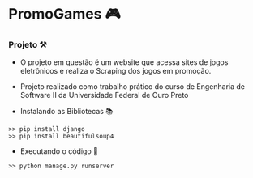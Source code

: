# PromoGames 🎮

### Projeto ⚒️
- O projeto em questão é um website que acessa sites de jogos eletrônicos e realiza o Scraping dos jogos em promoção.
- Projeto realizado como trabalho prático do curso de Engenharia de Software II da Universidade Federal de Ouro Preto 

- Instalando as Bibliotecas 📚

```
>> pip install django
>> pip install beautifulsoup4
```

- Executando o código 🚀
```
>> python manage.py runserver
```
